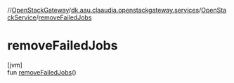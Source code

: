 //[OpenStackGateway](../../../index.md)/[dk.aau.claaudia.openstackgateway.services](../index.md)/[OpenStackService](index.md)/[removeFailedJobs](remove-failed-jobs.md)

# removeFailedJobs

[jvm]\
fun [removeFailedJobs](remove-failed-jobs.md)()
